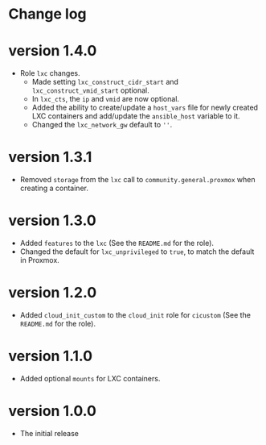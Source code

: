 # Change log

# version 1.4.0

- Role `lxc` changes.
    - Made setting `lxc_construct_cidr_start` and `lxc_construct_vmid_start` optional.
    - In `lxc_cts`, the `ip` and `vmid` are now optional.
    - Added the ability to create/update a `host_vars` file for newly created LXC containers and add/update the `ansible_host` variable to it.
    - Changed the `lxc_network_gw` default to `''`.

# version 1.3.1

- Removed `storage` from the `lxc` call to `community.general.proxmox` when creating a container.

# version 1.3.0

- Added `features` to the `lxc` (See the `README.md` for the role).
- Changed the default for `lxc_unprivileged` to `true`, to match the default in Proxmox.

# version 1.2.0

- Added `cloud_init_custom` to the `cloud_init` role for `cicustom` (See the `README.md` for the role).

# version 1.1.0

- Added optional `mounts` for LXC containers.

# version 1.0.0

- The initial release
